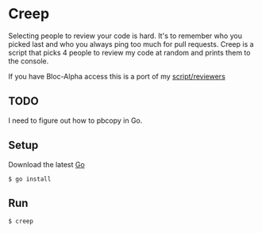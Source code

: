 # Creep

Selecting people to review your code is hard. It's to remember who you
picked last and who you always ping too much for pull requests.
Creep is a script that picks 4 people to review my code at random and
prints them to the console.

If you have Bloc-Alpha access this is a port of my [script/reviewers](https://github.com/Bloc/Bloc/blob/master/script/reviewers)

## TODO
I need to figure out how to pbcopy in Go.

## Setup

Download the latest [Go](https://golang.org/dl/)

`$ go install`

## Run

`$ creep`
